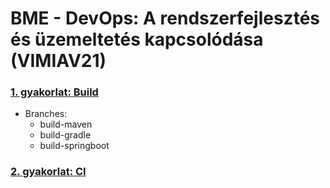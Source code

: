 # BME - DevOps: A rendszerfejlesztés és üzemeltetés kapcsolódása (VIMIAV21)

### [1. gyakorlat: Build](https://github.com/szatmari/devops-build)
  - Branches:
    - build-maven
    - build-gradle
    - build-springboot

### [2. gyakorlat: CI](https://github.com/szatmari/devops-ci)
